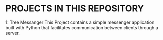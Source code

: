 # PROJECTS IN THIS REPOSITORY

1: Tree Messanger
  This Project contains a simple messenger application built with Python that facilitates communication between clients through a    server.

